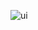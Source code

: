 
![ui](https://user-images.githubusercontent.com/63001162/137582718-26bde6b1-f69a-4f06-87d8-ea7265c25b04.gif)

